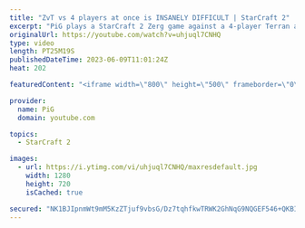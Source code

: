 ```yaml
---
title: "ZvT vs 4 players at once is INSANELY DIFFICULT | StarCraft 2"
excerpt: "PiG plays a StarCraft 2 Zerg game against a 4-player Terran archon of his Twitch viewers. Turns out playing ZvT against 4 pairs of hands is insanely hard -- 🐷 Second Channel for Learning StarCraft 2: https://www.youtube.com/c/PiGRandom 🐷 Third Channel for Daily Pro Casts: https://www.youtube.com/c/PiGCasts"
originalUrl: https://youtube.com/watch?v=uhjuql7CNHQ
type: video
length: PT25M19S
publishedDateTime: 2023-06-09T11:01:24Z
heat: 202

featuredContent: "<iframe width=\"800\" height=\"500\" frameborder=\"0\" src=\"https://www.youtube.com/embed/uhjuql7CNHQ\" allow=\"accelerometer; autoplay; encrypted-media; gyroscope; picture-in-picture\" allowfullscreen></iframe>"

provider:
  name: PiG
  domain: youtube.com

topics:
  - StarCraft 2

images:
  - url: https://i.ytimg.com/vi/uhjuql7CNHQ/maxresdefault.jpg
    width: 1280
    height: 720
    isCached: true

secured: "NK1BJIpnmWt9mM5KzZTjuf9vbsG/Dz7tqhfkwTRWK2GhNqG9NQGEF546+QKBIA5IpRX9XlhNdt4YXx8IaoQf8WDWQd6Q1Ka2Vgy/1HnR+ucvrdJ028EJMKaZRmEbFW4TzufuOLBsK0hAWyHk/wY+rBtj6r3EOv65IHNeC99gKUuPq0Jy1FI86zEnYFtD0X4CK5K4jK01LTsekZTiD/nYtrm9Ae/zscVDXuoS4ri6eEtnpd89IRJkTOa7dEMibuEJi1Vdbzi3hNivZeK3QzDaEBy9PAJRWBfklv4Rfhajn18oO0DKwqH5/d/RLpv4lfxFyMPLyl+tK3nEbFXUfUTmue1N8miU35mDVOthExWLfjUx5wXk7SQtbv9bAri4JKl++HZq0Zj80KxSeWaWIS0P2Gz0Llm8cLe/3SQow7BXo9w=;Nlc2q5zAADIEXoLQgGvAjA=="
---
```



